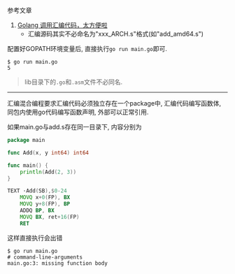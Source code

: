 参考文章

1. [Golang 调用汇编代码，太方便啦](https://my.oschina.net/zengsai/blog/123916)
    - 汇编源码其实不必命名为"xxx_ARCH.s"格式(如"add_amd64.s")

配置好GOPATH环境变量后, 直接执行`go run main.go`即可.

```console
$ go run main.go
5
```

> lib目录下的`.go`和`.asm`文件不必同名.

------

汇编混合编程要求汇编代码必须独立存在一个package中, 汇编代码编写函数体, 同包内使用go代码编写函数声明, 外部可以正常引用.

如果main.go与add.s存在同一目录下, 内容分别为

```go
package main

func Add(x, y int64) int64

func main() {
    println(Add(2, 3))
}
```

```asm
TEXT ·Add(SB),$0-24
    MOVQ x+0(FP), BX
    MOVQ y+8(FP), BP
    ADDQ BP, BX
    MOVQ BX, ret+16(FP)
    RET
```

这样直接执行会出错

```console
$ go run main.go
# command-line-arguments
main.go:3: missing function body
```
